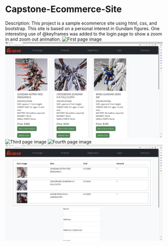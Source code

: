 # Capstone-Ecommerce-Site
Description: This project is a sample ecommerce site using html, css, and bootstrap. This site is based on a personal interest in Gundam figures. One interesting use of @keyframes was added to the login page to show a zoom in and zoom out animation. 
<img src="./images/page1.jpg" alt="First page image">
<img src="./images/page2.jpg" alt="Second page image">
<img src="./images/page3.jpg" alt="Third page image">
<img src="./images/page4.jpg" alt="Fourth page image">
<img src="./images/page5.jpg" alt="Fifth page image">
